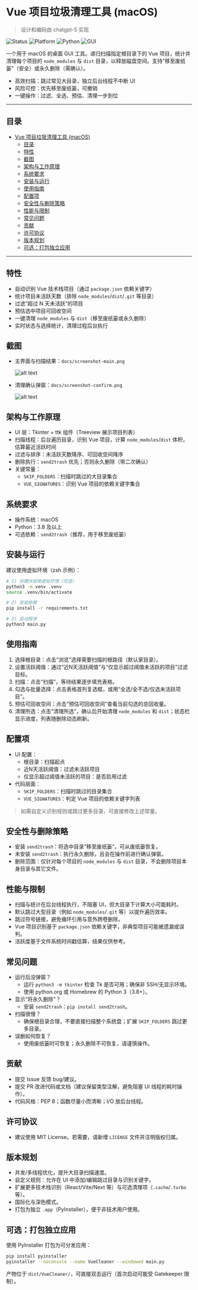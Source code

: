 # Vue 项目垃圾清理工具 (macOS)

> 设计和编码由 chatgpt-5 实现

![Status](https://img.shields.io/badge/status-active-brightgreen)
![Platform](https://img.shields.io/badge/platform-macOS-000000?logo=apple)
![Python](https://img.shields.io/badge/python-3.8%2B-blue?logo=python)
![GUI](https://img.shields.io/badge/GUI-Tkinter-ff69b4)

一个用于 macOS 的桌面 GUI 工具。递归扫描指定根目录下的 Vue 项目，统计并清理每个项目的 `node_modules` 与 `dist` 目录，以释放磁盘空间。支持“移至废纸篓”（安全）或永久删除（需确认）。

- 高效扫描：跳过常见大目录，独立后台线程不中断 UI
- 风险可控：优先移至废纸篓，可撤销
- 一键操作：过滤、全选、预估、清理一步到位

---

## 目录
- [Vue 项目垃圾清理工具 (macOS)](#vue-项目垃圾清理工具-macos)
  - [目录](#目录)
  - [特性](#特性)
  - [截图](#截图)
  - [架构与工作原理](#架构与工作原理)
  - [系统要求](#系统要求)
  - [安装与运行](#安装与运行)
  - [使用指南](#使用指南)
  - [配置项](#配置项)
  - [安全性与删除策略](#安全性与删除策略)
  - [性能与限制](#性能与限制)
  - [常见问题](#常见问题)
  - [贡献](#贡献)
  - [许可协议](#许可协议)
  - [版本规划](#版本规划)
  - [可选：打包独立应用](#可选打包独立应用)

---

## 特性
- 自动识别 Vue 技术栈项目（通过 `package.json` 依赖关键字）
- 统计项目未活跃天数（排除 `node_modules`/`dist`/`.git` 等目录）
- 过滤“超过 N 天未活跃”的项目
- 预估选中项目可回收空间
- 一键清理 `node_modules` 与 `dist`（移至废纸篓或永久删除）
- 实时状态与选择统计，清理过程后台执行

## 截图
- 主界面与扫描结果：`docs/screenshot-main.png`
  
  ![alt text](docs/screenshot-main.png)
- 清理确认弹窗：`docs/screenshot-confirm.png`
  
  ![alt text](docs/screenshot-confirm.png)

## 架构与工作原理
- UI 层：Tkinter + ttk 组件（Treeview 展示项目列表）
- 扫描线程：后台遍历目录，识别 Vue 项目，计算 `node_modules`/`dist` 体积，估算最近活跃时间
- 过滤与排序：未活跃天数降序、可回收空间降序
- 删除执行：`send2trash` 优先；否则永久删除（带二次确认）
- 关键常量：
  - `SKIP_FOLDERS`：扫描时跳过的大目录集合
  - `VUE_SIGNATURES`：识别 Vue 项目的依赖关键字集合

## 系统要求
- 操作系统：macOS
- Python：3.8 及以上
- 可选依赖：`send2trash`（推荐，用于移至废纸篓）

## 安装与运行
建议使用虚拟环境（zsh 示例）：

```bash
# 1) 创建并启用虚拟环境（可选）
python3 -m venv .venv
source .venv/bin/activate

# 2) 安装依赖
pip install -r requirements.txt

# 3) 启动程序
python3 main.py
```

## 使用指南
1. 选择根目录：点击“浏览”选择需要扫描的根路径（默认家目录）。
2. 设置活跃阈值：通过“近N天活跃阈值”与“仅显示超过阈值未活跃的项目”过滤目标。
3. 扫描：点击“扫描”，等待结果逐步填充表格。
4. 勾选与批量选择：点击表格首列复选框，或用“全选/全不选/仅选未活跃项目”。
5. 预估可回收空间：点击“预估可回收空间”查看当前勾选的总回收量。
6. 清理所选：点击“清理所选”，确认后开始清理 `node_modules` 和 `dist`；状态栏显示进度，列表随删除动态刷新。

## 配置项
- UI 配置：
  - 根目录：扫描起点
  - 近N天活跃阈值：过滤未活跃项目
  - 仅显示超过阈值未活跃的项目：是否启用过滤
- 代码层面：
  - `SKIP_FOLDERS`：扫描时跳过的目录集合
  - `VUE_SIGNATURES`：判定 Vue 项目的依赖关键字列表

> 如需自定义识别规则或跳过更多目录，可直接修改上述常量。

## 安全性与删除策略
- 安装 `send2trash`：将选中目录“移至废纸篓”，可从废纸篓恢复。
- 未安装 `send2trash`：执行永久删除，且会在操作前进行确认弹窗。
- 删除范围：仅针对每个项目的 `node_modules` 与 `dist` 目录，不会删除项目本身目录与其它文件。

## 性能与限制
- 扫描与统计在后台线程执行，不阻塞 UI，但大目录下计算大小可能耗时。
- 默认跳过大型目录（例如 `node_modules`/`.git` 等）以提升遍历效率。
- 跳过符号链接，避免循环引用与意外跨卷删除。
- Vue 项目识别基于 `package.json` 依赖关键字，非典型项目可能被遗漏或误判。
- 活跃度基于文件系统时间戳估算，结果仅供参考。

## 常见问题
- 运行后没弹窗？
  - 运行 `python3 -m tkinter` 检查 Tk 是否可用；确保非 SSH/无显示环境。
  - 使用 python.org 或 Homebrew 的 Python 3（3.8+）。
- 显示“将永久删除”？
  - 安装 `send2trash`：`pip install send2trash`。
- 扫描很慢？
  - 确保根目录合理，不要直接扫描整个系统盘；扩展 `SKIP_FOLDERS` 跳过更多目录。
- 误删如何恢复？
  - 使用废纸篓时可恢复；永久删除不可恢复，请谨慎操作。

## 贡献
- 提交 Issue 反馈 bug/建议。
- 提交 PR 改进代码或文档（建议保留类型注解，避免阻塞 UI 线程的耗时操作）。
- 代码风格：PEP 8；函数尽量小而清晰；I/O 放后台线程。

## 许可协议
- 建议使用 MIT License。若需要，请新增 `LICENSE` 文件并注明版权归属。

## 版本规划
- 并发/多线程优化，提升大目录扫描速度。
- 自定义规则：允许在 UI 中添加/编辑跳过目录与识别关键字。
- 扩展更多技术栈识别（React/Vite/Next 等）与可选清理项（`.cache`/`.turbo` 等）。
- 国际化与深色模式。
- 打包为独立 `.app`（PyInstaller），便于非技术用户使用。

## 可选：打包独立应用
使用 PyInstaller 打包为可分发应用：

```bash
pip install pyinstaller
pyinstaller --noconsole --name VueCleaner --windowed main.py
```

产物位于 `dist/VueCleaner/`，可直接双击运行（首次启动可能受 Gatekeeper 限制）。
